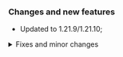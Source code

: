 ### Changes and new features

- Updated to 1.21.9/1.21.10;

<details>
<summary>Fixes and minor changes</summary>

- The /beams command is temporarily disabled in 1.21.9+ for technical reasons;

</details>